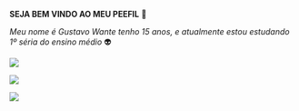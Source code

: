 **SEJA BEM VINDO AO MEU PEEFIL** 🚜

  _Meu nome é Gustavo Wante tenho 15 anos, e atualmente estou estudando 1º séria do ensino médio_ 👽
  
![](https://media1.tenor.com/m/jvM7s2tiUWsAAAAC/rat-spin.gif)

![](https://media1.tenor.com/m/FNcEGDT-jeUAAAAC/spongebob-smirk.gif)

![](https://media1.tenor.com/m/e-gFEHwnfBoAAAAd/funny-skeleton-man2-cryos-funny-skeleton-man.gif)
